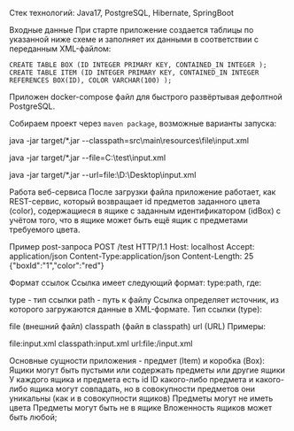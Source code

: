 Стек технологий: Java17, PostgreSQL, Hibernate, SpringBoot

Входные данные
При старте приложение создается таблицы по указанной ниже схеме и заполняет их данными в соответствии с переданным XML-файлом:

`CREATE TABLE BOX
(ID INTEGER PRIMARY KEY,
CONTAINED_IN INTEGER
);
CREATE TABLE ITEM
(ID INTEGER PRIMARY KEY,
CONTAINED_IN INTEGER REFERENCES BOX(ID),
COLOR VARCHAR(100)
);
`

Приложен docker-compose файл для быстрого развёртывая дефолтной PostgreSQL.


Собираем проект через `maven package`, возможные варианты запуска:

java -jar target/*.jar --classpath=src\\main\\resources\\file\\input.xml

java -jar target/*.jar --file=C:\\test\\input.xml

java -jar target/*.jar --url=file:\\D:\\Desktop\\input.xml


Работа веб-сервиса
После загрузки файла приложение работает, как REST-сервис, который возвращает id предметов заданного цвета (color), содержащиеся в ящике c заданным идентификатором (idBox) с учётом того, что в ящике может быть ещё ящик с предметами требуемого цвета.

Пример post-запроса POST /test HTTP/1.1
Host: localhost
Accept: application/json
Content-Type:application/json
Content-Length: 25
{"boxId":"1","color":"red"}

Формат ссылок
Ссылка имеет следующий формат: type:path, где:

type - тип ссылки
path - путь к файлу
Ссылка определяет источник, из которого загружаются данные в XML-формате.
Тип ссылки (type):

file (внешний файл)
classpath (файл в classpath)
url (URL)
Примеры:

file:input.xml
classpath:input.xml
url:file:/input.xml

Основные сущности приложения - предмет (Item) и коробка (Box):
Ящики могут быть пустыми или содержать предметы или другие ящики
У каждого ящика и предмета есть id
ID какого-либо предмета и какого-либо ящика могут совпадать, но в совокупности предметов они уникальны (как и в совокупности ящиков)
Предметы могут не иметь цвета
Предметы могут быть не в ящике
Вложенность ящиков может быть любой;
